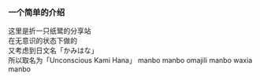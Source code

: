 ### 一个简单的介绍
这里是折一只纸鹭的分享站 \
在无意识的状态下做的 \
又考虑到日文名「かみはな」 \
所以取名为「Unconscious Kami Hana」
manbo manbo omajili manbo
waxia manbo
